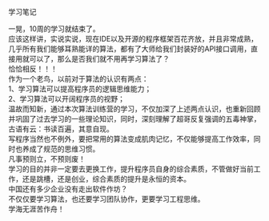 学习笔记  
  
一晃，10周的学习就结束了。  
应该这样讲，实说实说，现在IDE以及开源的程序框架百花齐放，并且非常成熟，几乎所有我们能够耳熟能详的算法，都有了大师给我们封装好的API接口调用，直接用就可以了，那么是否我们就不用再学习算法了？  
恰恰相反！！！  
作为一个老鸟，以前对于算法的认识有两点：  
1、学习算法可以提高程序员的逻辑思维能力；  
2、学习算法可以开阔程序员的视野；  
温故而知新，通过本次算法训练营的学习，不仅加深了上述两点认识，也重新回顾并巩固了过去学习的一些理论知识，同时，深刻理解了超哥反复强调的五毒神掌，古语有云：书读百遍，其意自现。  
写程序当然也不例外，要把常用的算法变成肌肉记忆，不仅能够提高工作效率，同时也养成了规范的思维习惯。  
凡事预则立，不预则废！  
学习的目的并非一定要去更换工作，提升程序员自身的综合素质，不管做好当前工作，还是跳槽，还是创业，综合素质的提升是永恒的资本。  
中国还有多少企业没有走出软件作坊？  
不仅仅要学习算法，也还要学习团队协作，更要学习工程思维。  
学海无涯苦作舟！

